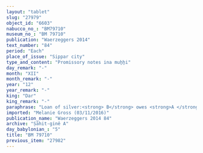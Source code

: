 ```yaml
---
layout: "tablet"
slug: "27979"
object_id: "6603"
nabucco_no_: "BM79710"
museum_no_: "BM 79710"
publication: "Waerzeggers 2014"
text_number: "84"
period: "Each"
place_of_issue: "Sippar city"
type_and_content: "Promissory notes ina muẖẖi"
day_remark: "-"
month: "XII"
month_remark: "-"
year: "12"
year_remark: "-"
king: "Dar"
king_remark: "-"
paraphrase: "Loan of silver:<strong> B</strong> owes <strong>A </strong>1 mina of cut silver with stamp-mark (<em>kaspu nuhhutu &scaron;a lā ginne</em>) by 1/8 alloy (<em>bitqu</em>) per shekel. The debtor will pay the credited silver, including interest (<em>hubullu</em>) of &Scaron;abāṭ (XI) Darius 12<sup>th</sup> year, in D&ucirc;zu (IV). 8 witnesses and the scribe.<br /> &nbsp;<br /> <strong>A</strong> = Marduk-rēmanni/Bēl-uballiṭ//Ṣāhit-gin&ecirc;; <strong>B</strong> = Marduk-mukīn-apli/Bēl-uballiṭ//&Scaron;ang&ucirc;-I&scaron;tar-Bābili; Scribe = Bēl-rēmanni/Mu&scaron;eb&scaron;i-Marduk//&Scaron;ang&ucirc;-&Scaron;ama&scaron;<br /> &nbsp;"
imported: "Melanie Gross (03/11/2016)"
publication_name: "Waerzeggers 2014 84"
archive: "Ṣāhit-ginê A"
day_babylonian_: "5"
title: "BM 79710"
previous_item: "27982"
---
```

